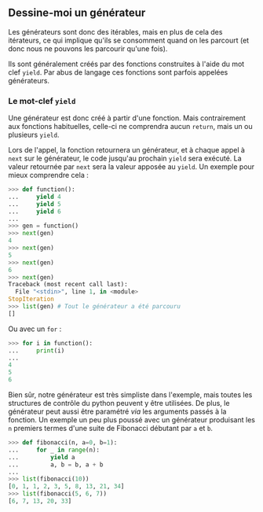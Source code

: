 ## Dessine-moi un générateur

Les générateurs sont donc des itérables, mais en plus de cela des itérateurs, ce qui implique qu'ils se consomment quand on les parcourt (et donc nous ne pouvons les parcourir qu'une fois).

Ils sont généralement créés par des fonctions construites à l'aide du mot clef `yield`. Par abus de langage ces fonctions sont parfois appelées générateurs.

### Le mot-clef `yield`

Une générateur est donc créé à partir d'une fonction. Mais contrairement aux fonctions habituelles, celle-ci ne comprendra aucun `return`, mais un ou plusieurs `yield`.

Lors de l'appel, la fonction retournera un générateur, et à chaque appel à `next` sur le générateur, le code jusqu'au prochain `yield` sera exécuté. La valeur retournée par `next` sera la valeur apposée au `yield`. Un exemple pour mieux comprendre cela :

```python
>>> def function():
...     yield 4
...     yield 5
...     yield 6
...
>>> gen = function()
>>> next(gen)
4
>>> next(gen)
5
>>> next(gen)
6
>>> next(gen)
Traceback (most recent call last):
  File "<stdin>", line 1, in <module>
StopIteration
>>> list(gen) # Tout le générateur a été parcouru
[]
```

Ou avec un `for` :

```python
>>> for i in function():
...     print(i)
...
4
5
6
```

Bien sûr, notre générateur est très simpliste dans l'exemple, mais toutes les structures de contrôle du python peuvent y être utilisées. De plus, le générateur peut aussi être paramétré *via* les arguments passés à la fonction. Un exemple un peu plus poussé avec un générateur produisant les `n` premiers termes d'une suite de Fibonacci débutant par `a` et `b`.

```python
>>> def fibonacci(n, a=0, b=1):
...     for _ in range(n):
...         yield a
...         a, b = b, a + b
...
>>> list(fibonacci(10))
[0, 1, 1, 2, 3, 5, 8, 13, 21, 34]
>>> list(fibonacci(5, 6, 7))
[6, 7, 13, 20, 33]
```

